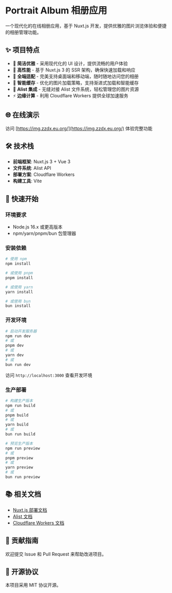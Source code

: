 # Portrait Album 相册应用

一个现代化的在线相册应用，基于 Nuxt.js 开发，提供优雅的图片浏览体验和便捷的相册管理功能。

## ✨ 项目特点

- 🎯 **简洁优雅** - 采用现代化的 UI 设计，提供流畅的用户体验
- 🚀 **高性能** - 基于 Nuxt.js 3 的 SSR 架构，确保快速加载和响应
- 📱 **全端适配** - 完美支持桌面端和移动端，随时随地访问您的相册
- 🔄 **智能缓存** - 优化的图片加载策略，支持渐进式加载和智能缓存
- 🔌 **Alist 集成** - 无缝对接 Alist 文件系统，轻松管理您的图片资源
- ⚡ **边缘计算** - 利用 Cloudflare Workers 提供全球加速服务

## 🌐 在线演示

访问 [https://img.zzdx.eu.org/](https://img.zzdx.eu.org/) 体验完整功能

## 🛠️ 技术栈

- **前端框架**: Nuxt.js 3 + Vue 3
- **文件系统**: Alist API
- **部署方案**: Cloudflare Workers
- **构建工具**: Vite

## 🚀 快速开始

### 环境要求

- Node.js 16.x 或更高版本
- npm/yarn/pnpm/bun 包管理器

### 安装依赖

```bash
# 使用 npm
npm install

# 或使用 pnpm
pnpm install

# 或使用 yarn
yarn install

# 或使用 bun
bun install
```

### 开发环境

```bash
# 启动开发服务器
npm run dev
# 或
pnpm dev
# 或
yarn dev
# 或
bun run dev
```

访问 `http://localhost:3000` 查看开发环境

### 生产部署

```bash
# 构建生产版本
npm run build
# 或
pnpm build
# 或
yarn build
# 或
bun run build

# 预览生产版本
npm run preview
# 或
pnpm preview
# 或
yarn preview
# 或
bun run preview
```

## 📚 相关文档

- [Nuxt.js 部署文档](https://nuxt.com/docs/getting-started/deployment)
- [Alist 文档](https://alist.nn.ci/)
- [Cloudflare Workers 文档](https://developers.cloudflare.com/workers/)

## 🤝 贡献指南

欢迎提交 Issue 和 Pull Request 来帮助改进项目。

## 📄 开源协议

本项目采用 MIT 协议开源。
